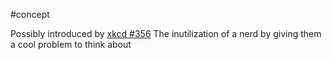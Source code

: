 #concept

Possibly introduced by [xkcd #356](https://xkcd.com/356/)
The inutilization of a nerd by giving them a cool problem to think about